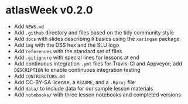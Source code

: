 # atlasWeek v0.2.0

* Add `NEWS.md`
* Add `.github` directory and files based on the tidy community style
* Add `docs` with slides describing `R` basics using the `xaringan` package
* Add `img` with the DSS hex and the SLU logo
* Add `references` with the standard set of files
* Add `.gitignore` with special lines for lessons at end
* Add continuous integration `.yml` files for Travis-CI and Appveyor; add
    `DESCRIPTION` to enable continuous integration testing
* Add `CONTRIBUTORS.md`
* Add CC-BY-SA license, a `README`, and a `.Rproj` file
* Add `data/` to include data for our sample lesson materials
* Add `notebooks/` with three lesson notebooks and completed versions
